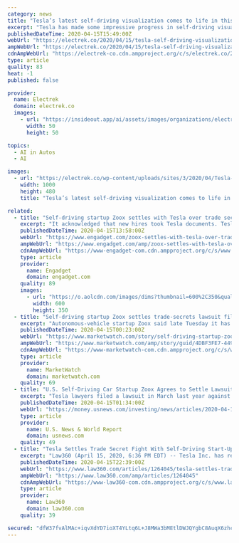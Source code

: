 ```yaml
---
category: news
title: "Tesla’s latest self-driving visualization comes to life in this impressive picture"
excerpt: "Tesla has made some impressive progress in self-driving visualization with its latest software updates. Check out this new beautiful picture that represents that progress extremely well. In an update called “Full Self-Driving Sneak Preview” late last year, Tesla made a series of “Driving Visualization Improvements”: The driving ..."
publishedDateTime: 2020-04-15T15:49:00Z
webUrl: "https://electrek.co/2020/04/15/tesla-self-driving-visualization-impressive-picture/"
ampWebUrl: "https://electrek.co/2020/04/15/tesla-self-driving-visualization-impressive-picture/amp/"
cdnAmpWebUrl: "https://electrek-co.cdn.ampproject.org/c/s/electrek.co/2020/04/15/tesla-self-driving-visualization-impressive-picture/amp/"
type: article
quality: 83
heat: -1
published: false

provider:
  name: Electrek
  domain: electrek.co
  images:
    - url: "https://insideout.app/ai/assets/images/organizations/electrek.co-50x50.jpg"
      width: 50
      height: 50

topics:
  - AI in Autos
  - AI

images:
  - url: "https://electrek.co/wp-content/uploads/sites/3/2020/04/Tesla-self-driving-visualization-hero.jpg?quality=82&strip=all&w=1000"
    width: 1000
    height: 480
    title: "Tesla’s latest self-driving visualization comes to life in this impressive picture"

related:
  - title: "Self-driving startup Zoox settles with Tesla over trade secret theft"
    excerpt: "It acknowledged that new hires took Tesla documents. Tesla has prevailed in a key lawsuit over trade secret theft. Self-driving car startup Zoox has settled with Tesla and acknowledged that some of its new logistics recruits “were in possession of Tesla documents” that covered shipping and warehouse processes. Zoox agreed to both pay an ..."
    publishedDateTime: 2020-04-15T13:58:00Z
    webUrl: "https://www.engadget.com/zoox-settles-with-tesla-over-trade-secrets-135003450.html"
    ampWebUrl: "https://www.engadget.com/amp/zoox-settles-with-tesla-over-trade-secrets-135003450.html"
    cdnAmpWebUrl: "https://www-engadget-com.cdn.ampproject.org/c/s/www.engadget.com/amp/zoox-settles-with-tesla-over-trade-secrets-135003450.html"
    type: article
    provider:
      name: Engadget
      domain: engadget.com
    quality: 89
    images:
      - url: "https://o.aolcdn.com/images/dims?thumbnail=600%2C350&quality=80&image_uri=https%3A%2F%2Fs.yimg.com%2Fos%2Fcreatr-images%2F2020-04%2F8466feb0-7f13-11ea-bfef-587f798de2ed&client=amp-blogside-v2&signature=63a511e40e2fa13f86595a02e9e8f9bc58651366"
        width: 600
        height: 350
  - title: "Self-driving startup Zoox settles trade-secrets lawsuit filed by Tesla"
    excerpt: "Autonomous-vehicle startup Zoox said late Tuesday it has settled a lawsuit by Tesla Inc. undefined that alleged theft of trade secrets. Last year, Tesla"
    publishedDateTime: 2020-04-15T00:23:00Z
    webUrl: "https://www.marketwatch.com/story/self-driving-startup-zoox-settles-trade-secrets-lawsuit-filed-by-tesla-2020-04-14?siteid=yhoof2&yptr=yahoo&bcmt=1"
    ampWebUrl: "https://www.marketwatch.com/amp/story/guid/4DBF3FE7-449F-400A-9CF6-B8D6BC0EEBF8"
    cdnAmpWebUrl: "https://www-marketwatch-com.cdn.ampproject.org/c/s/www.marketwatch.com/amp/story/guid/4DBF3FE7-449F-400A-9CF6-B8D6BC0EEBF8"
    type: article
    provider:
      name: MarketWatch
      domain: marketwatch.com
    quality: 69
  - title: "U.S. Self-Driving Car Startup Zoox Agrees to Settle Lawsuit With Tesla"
    excerpt: "Tesla lawyers filed a lawsuit in March last year against four former employees and Zoox, alleging the employees stole proprietary information and trade secrets for developing warehousing, logistics and inventory control operations. Zoox said the settlement required it to pay Tesla an undisclosed amount and undergo an audit to ensure that none ..."
    publishedDateTime: 2020-04-15T01:34:00Z
    webUrl: "https://money.usnews.com/investing/news/articles/2020-04-14/us-self-driving-car-startup-zoox-agrees-to-settle-lawsuit-with-tesla"
    type: article
    provider:
      name: U.S. News & World Report
      domain: usnews.com
    quality: 49
  - title: "Tesla Settles Trade Secret Fight With Self-Driving Start-Up"
    excerpt: "Law360 (April 15, 2020, 6:36 PM EDT) -- Tesla Inc. has reached a settlement with self-driving tech competitor Zoox Inc. and three former Tesla employees, asking a California federal court Monday to end its suit accusing the workers of stealing company trade secrets and taking them to Zoox. Monday’s joint filing included no details ..."
    publishedDateTime: 2020-04-15T22:39:00Z
    webUrl: "https://www.law360.com/articles/1264045/tesla-settles-trade-secret-fight-with-self-driving-start-up"
    ampWebUrl: "https://www.law360.com/amp/articles/1264045"
    cdnAmpWebUrl: "https://www-law360-com.cdn.ampproject.org/c/s/www.law360.com/amp/articles/1264045"
    type: article
    provider:
      name: Law360
      domain: law360.com
    quality: 39

secured: "dfW37fvAlMAc+iqvXdYD7ioXT4YLtq6L+J8MWa3bMEtlDWJQYgbC8AuqX6zhc+Tz2KNviHMfq2OdVf3v77DhtvJhVS7kkG8UO0JKucb0lBFTsP3Nkw6Hzp4UVwR7mG48DrdQJFqNJad/Jem2yWPsa7ipwPcLKzQ1TUBsS5x2wmA6LDySmYNvIPIA14D6RJIoDnyF+BA2DlnGjoArXpek2FbE0ye3NEx1+pniV2Q8KwR6SrsLrHrE+I17nJwnjov8MPPAqluYL09xhhUUDHl+RDDNOn5VQ2s/wwkbO8FbqlnfGoWTFnz5TCwfd26sdH2RDNiZE1I5moh3W14VFRzk0ildh+UZMIa0feqtqK4RXdZchyoZ3rK5Rk+0Ds+WWiHoiYdbdg+0L+bkBUDGb7A5ZH8i9ippvxtRS5cjshhkFZ4S5RaJ6h7jy68TyjkX5feaoMdS//N+dkhU7z0C5M0Q2Xba3t0/hwD+23v6jKY06zA=;qE0K40ai6N9Cf5MxAkRYHA=="
---
```


